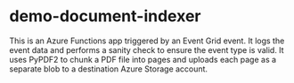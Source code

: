 # demo-document-indexer
This is an Azure Functions app triggered by an Event Grid event. It logs the event data and performs a sanity check to ensure the event type is valid. It uses PyPDF2 to chunk a PDF file into pages and uploads each page as a separate blob to a destination Azure Storage account.
